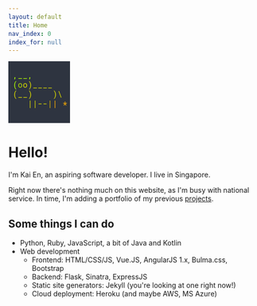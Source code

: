 ```yaml
---
layout: default
title: Home
nav_index: 0
index_for: null
---
```


![](/assets/images/profile.png)

# Hello!

I'm Kai En, an aspiring software developer. I live in Singapore.

Right now there's nothing much on this website, as I'm busy with national service. 
In time, I'm adding a portfolio of my previous [projects](/projects).

## Some things I can do

* Python, Ruby, JavaScript, a bit of Java and Kotlin
* Web development
	- Frontend: HTML/CSS/JS, Vue.JS, AngularJS 1.x, Bulma.css, Bootstrap
	- Backend: Flask, Sinatra, ExpressJS
	- Static site generators: Jekyll (you're looking at one right now!)
	- Cloud deployment: Heroku (and maybe AWS, MS Azure)


